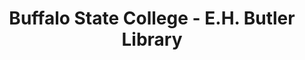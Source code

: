 ---
layout: repo
title: "Buffalo State College - E.H. Butler Library"
id: 19504
permalink: repos/19504/
---